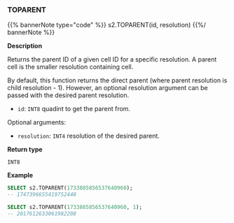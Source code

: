 ### TOPARENT

{{% bannerNote type="code" %}}
s2.TOPARENT(id, resolution)
{{%/ bannerNote %}}

**Description**

Returns the parent ID of a given cell ID for a specific resolution. A parent cell is the smaller resolution containing cell.

By default, this function returns the direct parent (where parent resolution is child resolution - 1).
However, an optional resolution argument can be passed with the desired parent resolution.

* `id`: `INT8` quadint to get the parent from.

Optional arguments:

* `resolution`: `INT4` resolution of the desired parent.

**Return type**

`INT8`

**Example**

```sql
SELECT s2.TOPARENT(1733885856537640960);
-- 1747396655419752448

SELECT s2.TOPARENT(1733885856537640960, 1);
-- 2017612633061982208
```
